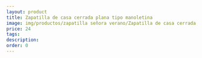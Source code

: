 ```yaml
---
layout: product
title: Zapatilla de casa cerrada plana tipo manoletina 
image: img/productos/zapatilla señora verano/Zapatilla de casa cerrada plana tipo manoletina =24.webp
price: 24
tags: 
description: 
order: 0
---
```

